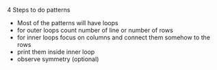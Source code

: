4 Steps to do patterns

- Most of the patterns will have loops
- for outer loops count number of line or number of rows
- for inner loops focus on columns and connect them somehow to the rows
- print them inside inner loop
- observe symmetry (optional)